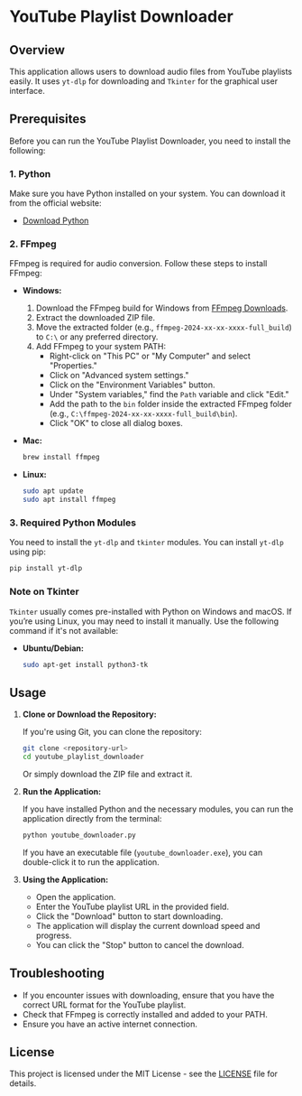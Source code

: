 # YouTube Playlist Downloader

## Overview

This application allows users to download audio files from YouTube playlists easily. It uses `yt-dlp` for downloading and `Tkinter` for the graphical user interface.

## Prerequisites

Before you can run the YouTube Playlist Downloader, you need to install the following:

### 1. Python

Make sure you have Python installed on your system. You can download it from the official website:

- [Download Python](https://www.python.org/downloads/)

### 2. FFmpeg

FFmpeg is required for audio conversion. Follow these steps to install FFmpeg:

- **Windows:**
  1. Download the FFmpeg build for Windows from [FFmpeg Downloads](https://ffmpeg.org/download.html#build-windows).
  2. Extract the downloaded ZIP file.
  3. Move the extracted folder (e.g., `ffmpeg-2024-xx-xx-xxxx-full_build`) to `C:\` or any preferred directory.
  4. Add FFmpeg to your system PATH:
     - Right-click on "This PC" or "My Computer" and select "Properties."
     - Click on "Advanced system settings."
     - Click on the "Environment Variables" button.
     - Under "System variables," find the `Path` variable and click "Edit."
     - Add the path to the `bin` folder inside the extracted FFmpeg folder (e.g., `C:\ffmpeg-2024-xx-xx-xxxx-full_build\bin`).
     - Click "OK" to close all dialog boxes.

- **Mac:**
  ```bash
  brew install ffmpeg
  ```

- **Linux:**
  ```bash
  sudo apt update
  sudo apt install ffmpeg
  ```

### 3. Required Python Modules

You need to install the `yt-dlp` and `tkinter` modules. You can install `yt-dlp` using pip:

```bash
pip install yt-dlp
```

### Note on Tkinter

`Tkinter` usually comes pre-installed with Python on Windows and macOS. If you’re using Linux, you may need to install it manually. Use the following command if it's not available:

- **Ubuntu/Debian:**
  ```bash
  sudo apt-get install python3-tk
  ```

## Usage

1. **Clone or Download the Repository:**

   If you're using Git, you can clone the repository:

   ```bash
   git clone <repository-url>
   cd youtube_playlist_downloader
   ```

   Or simply download the ZIP file and extract it.

2. **Run the Application:**

   If you have installed Python and the necessary modules, you can run the application directly from the terminal:

   ```bash
   python youtube_downloader.py
   ```

   If you have an executable file (`youtube_downloader.exe`), you can double-click it to run the application.

3. **Using the Application:**

   - Open the application.
   - Enter the YouTube playlist URL in the provided field.
   - Click the "Download" button to start downloading.
   - The application will display the current download speed and progress.
   - You can click the "Stop" button to cancel the download.

## Troubleshooting

- If you encounter issues with downloading, ensure that you have the correct URL format for the YouTube playlist.
- Check that FFmpeg is correctly installed and added to your PATH.
- Ensure you have an active internet connection.

## License

This project is licensed under the MIT License - see the [LICENSE](LICENSE) file for details.
